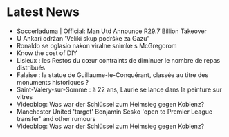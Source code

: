 # Latest News
-  Soccerladuma | Official: Man Utd Announce R29.7 Billion Takeover
-  U Ankari održan 'Veliki skup podrške za Gazu'
-  Ronaldo se oglasio nakon viralne snimke s McGregorom
-  Know the cost of DIY
-  Lisieux : les Restos du cœur contraints de diminuer le nombre de repas distribués
-  Falaise : la statue de Guillaume-le-Conquérant, classée au titre des monuments historiques ?
-  Saint-Valery-sur-Somme : à 22 ans, Laurie se lance dans la peinture sur vitres
-  Videoblog: Was war der Schlüssel zum Heimsieg gegen Koblenz?
-  Manchester United 'target' Benjamin Sesko 'open to Premier League transfer' and other rumours
-  Videoblog: Was war der Schlüssel zum Heimsieg gegen Koblenz?
